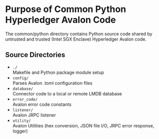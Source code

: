 <!--
Licensed under Creative Commons Attribution 4.0 International License
https://creativecommons.org/licenses/by/4.0/
-->

Purpose of Common Python Hyperledger Avalon Code
=============================================

The common/python directory contains Python source code shared by
untrusted and trusted (Intel SGX Enclave) Hyperledger Avalon code.

Source Directories
------------------

* `./` <br />
  Makefile and Python package module setup
* `config/` <br />
  Parses Avalon .toml configuration files
* `database/` <br />
  Connector code to a local or remote LMDB database
* `error_code/` <br />
  Avalon error code constants
* `listener/` <br />
  Avalon JRPC listener
* `utility/` <br />
  Avalon Utilities
  (hex conversion, JSON file I/O, JRPC error response, logger)
